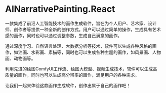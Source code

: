# AINarrativePainting.React

一款集成了前沿人工智能技术的画作生成软件，旨在为个人用户、艺术家、设计师、创作者等提供一种全新的创作方式。用户可以通过简单的操作，生成具有艺术感的画作，同时也可以通过调整参数，生成自己满意的画作。

通过深度学习、自然语言处理、大数据分析等技术，软件可以生成各种风格的画作，如油画、水彩画、素描等，同时也可以生成各种主题的画作，如风景画、人物画、动物画等。

利用先进的绘图ComfyUI工作流、绘图大模型、视频生成技术，软件可以生成高质量的画作，同时也可以生成高分辨率的画作，满足用户的各种需求。

让我们一起来体验这款画作生成软件，创作出属于自己的画作吧！